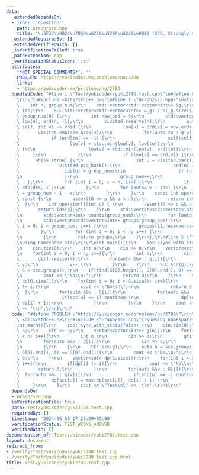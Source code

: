 ```yaml
---
data:
  _extendedDependsOn:
  - icon: ':question:'
    path: Graph/scc.hpp
    title: "\u5F37\u9023\u7D50\u6210\u5206\u5206\u89E3 (SCC, Strongly Connected Component)"
  _extendedRequiredBy: []
  _extendedVerifiedWith: []
  _isVerificationFailed: true
  _pathExtension: cpp
  _verificationStatusIcon: ':x:'
  attributes:
    '*NOT_SPECIAL_COMMENTS*': ''
    PROBLEM: https://yukicoder.me/problems/no/2780
    links:
    - https://yukicoder.me/problems/no/2780
  bundledCode: "#line 1 \"Test/yukicoder/yuki2780.test.cpp\"\n#define PROBLEM \"https://yukicoder.me/problems/no/2780\"\
    \r\n\r\n#include <bits/stdc++.h>\r\n#line 1 \"Graph/scc.hpp\"\nstruct SCC {\r\n\
    \    int n, group_num;\r\n    std::vector<std::vector<int>> &g;\r\n    std::vector<int>\
    \ ids;\r\n    SCC(std::vector<std::vector<int>> &_g) : n(_g.size()), g(_g), ids(n),\
    \ group_num(0) {\r\n        int now_ord = 0;\r\n        std::vector<int> visited,\
    \ low(n), ord(n, -1);\r\n        visited.reserve(n);\r\n        auto dfs = [&](auto\
    \ self, int v) -> void {\r\n            low[v] = ord[v] = now_ord++;\r\n     \
    \       visited.emplace_back(v);\r\n            for(auto to : g[v]) {\r\n    \
    \            if (ord[to] == -1) {\r\n                    self(self, to);\r\n \
    \                   low[v] = std::min(low[v], low[to]);\r\n                } else\
    \ {\r\n                    low[v] = std::min(low[v], ord[to]);\r\n           \
    \     }\r\n            }\r\n            if (low[v] == ord[v]) {\r\n          \
    \      while (true) {\r\n                    int u = visited.back();\r\n     \
    \               visited.pop_back();\r\n                    ord[u] = n;\r\n   \
    \                 ids[u] = group_num;\r\n                    if (u == v) break;\r\
    \n                }\r\n                group_num++;\r\n            }\r\n     \
    \   };\r\n        for (int i = 0; i < n; i++) {\r\n            if (ord[i] == -1)\
    \ dfs(dfs, i);\r\n        }\r\n        for (auto& x : ids) {\r\n            x\
    \ = group_num - 1 - x;\r\n        }\r\n    }\r\n    const int operator[](int p)\
    \ const {\r\n        assert(0 <= p && p < n);\r\n        return ids[p];\r\n  \
    \  }\r\n    int operator[](int p) { \r\n        assert(0 <= p && p < n);\r\n \
    \       return ids[p];\r\n    }\r\n    std::vector<std::vector<int>> groups(){\r\
    \n        std::vector<int> counts(group_num);\r\n        for (auto x : ids) counts[x]++;\r\
    \n        std::vector<std::vector<int>> groups(group_num);\r\n        for (int\
    \ i = 0; i < group_num; i++) {\r\n            groups[i].reserve(counts[i]);\r\n\
    \        }\r\n        for (int i = 0; i < n; i++) {\r\n            groups[ids[i]].emplace_back(i);\r\
    \n        }\r\n        return groups;\r\n    }\r\n};\r\n#line 5 \"Test/yukicoder/yuki2780.test.cpp\"\
    \nusing namespace std;\r\n\r\nint main(){\r\n    ios::sync_with_stdio(false);\r\
    \n    cin.tie(0);\r\n    int n;\r\n    cin >> n;\r\n    vector<vector<int>> g(n);\r\
    \n    for(int i = 0; i < n; i++){\r\n        int m;\r\n        cin >> m;\r\n \
    \       g[i].resize(m);\r\n        for(auto &&v : g[i]){\r\n            cin >>\
    \ v;\r\n            v--;\r\n        }\r\n    }\r\n    SCC scc(g);\r\n    auto\
    \ G = scc.groups();\r\n    if(find(G[0].begin(), G[0].end(), 0) == G[0].end()){\r\
    \n        cout << \"No\\n\";\r\n        return 0;\r\n    }\r\n    vector<int>\
    \ dp(G.size());\r\n    for(int i = 0; i < G.size(); i++){\r\n        if(dp[i]\
    \ != i){\r\n            cout << \"No\\n\";\r\n            return 0;\r\n      \
    \  }\r\n        for(auto &&v : G[i]){\r\n            for(auto &&u : g[v]){\r\n\
    \                if(scc[u] == i) continue;\r\n                dp[scc[u]] = max(dp[scc[u]],\
    \ dp[i] + 1);\r\n            }\r\n        }\r\n    }\r\n    cout << \"Yes\\n\"\
    \ << '\\n';\r\n}\r\n"
  code: "#define PROBLEM \"https://yukicoder.me/problems/no/2780\"\r\n\r\n#include\
    \ <bits/stdc++.h>\r\n#include \"Graph/scc.hpp\"\r\nusing namespace std;\r\n\r\n\
    int main(){\r\n    ios::sync_with_stdio(false);\r\n    cin.tie(0);\r\n    int\
    \ n;\r\n    cin >> n;\r\n    vector<vector<int>> g(n);\r\n    for(int i = 0; i\
    \ < n; i++){\r\n        int m;\r\n        cin >> m;\r\n        g[i].resize(m);\r\
    \n        for(auto &&v : g[i]){\r\n            cin >> v;\r\n            v--;\r\
    \n        }\r\n    }\r\n    SCC scc(g);\r\n    auto G = scc.groups();\r\n    if(find(G[0].begin(),\
    \ G[0].end(), 0) == G[0].end()){\r\n        cout << \"No\\n\";\r\n        return\
    \ 0;\r\n    }\r\n    vector<int> dp(G.size());\r\n    for(int i = 0; i < G.size();\
    \ i++){\r\n        if(dp[i] != i){\r\n            cout << \"No\\n\";\r\n     \
    \       return 0;\r\n        }\r\n        for(auto &&v : G[i]){\r\n          \
    \  for(auto &&u : g[v]){\r\n                if(scc[u] == i) continue;\r\n    \
    \            dp[scc[u]] = max(dp[scc[u]], dp[i] + 1);\r\n            }\r\n   \
    \     }\r\n    }\r\n    cout << \"Yes\\n\" << '\\n';\r\n}\r\n"
  dependsOn:
  - Graph/scc.hpp
  isVerificationFile: true
  path: Test/yukicoder/yuki2780.test.cpp
  requiredBy: []
  timestamp: '2024-06-08 17:29:09+09:00'
  verificationStatus: TEST_WRONG_ANSWER
  verifiedWith: []
documentation_of: Test/yukicoder/yuki2780.test.cpp
layout: document
redirect_from:
- /verify/Test/yukicoder/yuki2780.test.cpp
- /verify/Test/yukicoder/yuki2780.test.cpp.html
title: Test/yukicoder/yuki2780.test.cpp
---
```

